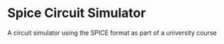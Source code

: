 # Spice Circuit Simulator
A circuit simulator using the SPICE format as part of a university course
